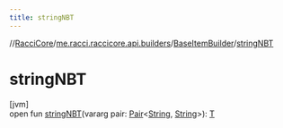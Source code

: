 ```yaml
---
title: stringNBT
---
```

//[RacciCore](../../../index.html)/[me.racci.raccicore.api.builders](../index.html)/[BaseItemBuilder](index.html)/[stringNBT](string-n-b-t.html)



# stringNBT



[jvm]\
open fun [stringNBT](string-n-b-t.html)(vararg pair: [Pair](https://kotlinlang.org/api/latest/jvm/stdlib/kotlin/-pair/index.html)&lt;[String](https://kotlinlang.org/api/latest/jvm/stdlib/kotlin/-string/index.html), [String](https://kotlinlang.org/api/latest/jvm/stdlib/kotlin/-string/index.html)&gt;): [T](index.html)




